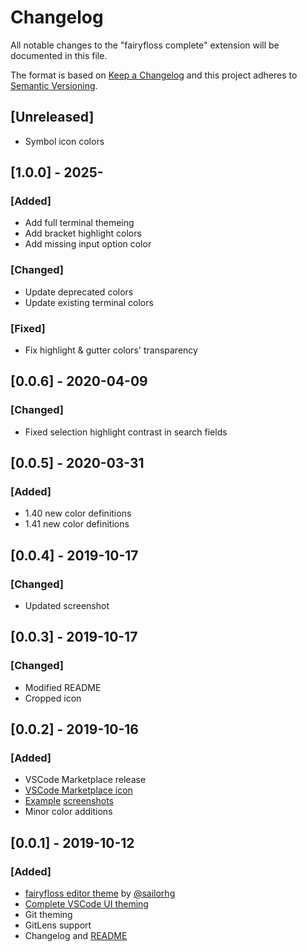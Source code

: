 # Changelog

All notable changes to the "fairyfloss complete" extension will be documented in this file.

The format is based on [Keep a Changelog](http://keepachangelog.com/en/1.0.0) and this project adheres to [Semantic Versioning](https://semver.org/spec/v2.0.0.html).

## [Unreleased]
- Symbol icon colors

## [1.0.0] - 2025-
### [Added]
- Add full terminal themeing
- Add bracket highlight colors
- Add missing input option color

### [Changed]
- Update deprecated colors
- Update existing terminal colors

### [Fixed]
- Fix highlight & gutter colors' transparency

## [0.0.6] - 2020-04-09
### [Changed]
- Fixed selection highlight contrast in search fields

## [0.0.5] - 2020-03-31
### [Added]
- 1.40 new color definitions
- 1.41 new color definitions

## [0.0.4] - 2019-10-17
### [Changed]
- Updated screenshot

## [0.0.3] - 2019-10-17
### [Changed] 
- Modified README
- Cropped icon

## [0.0.2] - 2019-10-16
### [Added] 
- VSCode Marketplace release
- [VSCode Marketplace icon](/assets/icon.png)
- [Example](/assets/screenshot_basic.png) [screenshots](/assets/screenshot_extras.png)
- Minor color additions

## [0.0.1] - 2019-10-12
### [Added]
- [fairyfloss editor theme](https://github.com/sailorhg/fairyfloss) by [@sailorhg](https://github.com/sailorhg)
- [Complete VSCode UI theming](/themes/fairyfloss-color-theme.json)
- Git theming
- GitLens support
- Changelog and [README](README.md)